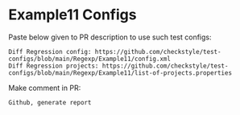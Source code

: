 # Example11 Configs
Paste below given to PR description to use such test configs:
```
Diff Regression config: https://github.com/checkstyle/test-configs/blob/main/Regexp/Example11/config.xml
Diff Regression projects: https://github.com/checkstyle/test-configs/blob/main/Regexp/Example11/list-of-projects.properties
```
Make comment in PR:
```
Github, generate report
```
